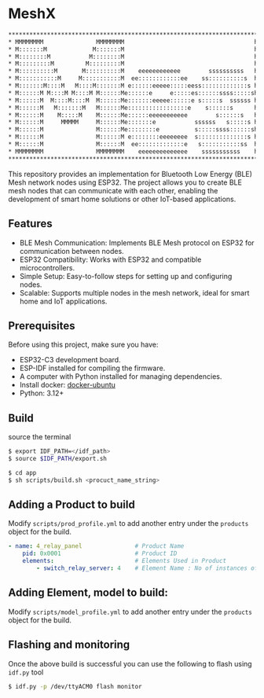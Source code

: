 # MeshX

```txt
*********************************************************************************************************************
* MMMMMMMM               MMMMMMMM                                     hhhhhhh                 XXXXXXX       XXXXXXX *
* M:::::::M             M:::::::M                                     h:::::h                 X:::::X       X:::::X *
* M::::::::M           M::::::::M                                     h:::::h                 X:::::X       X:::::X *
* M:::::::::M         M:::::::::M                                     h:::::h                 X::::::X      X:::::X *
* M::::::::::M       M::::::::::M    eeeeeeeeeeee        ssssssssss   h:::: hhhhhh            XX:::::X     X:::::XX *
* M:::::::::::M     M:::::::::::M  ee::::::::::::ee    ss::::::::::s  h::::::::::hhh            X:::::X   X:::::X   *
* M:::::::M::::M   M::::M:::::::M e::::::eeeee:::::eess:::::::::::::s h::::::::::::::hh           X:::::X:::::X     *
* M::::::M M::::M M::::M M::::::Me::::::e     e:::::es::::::ssss:::::sh:::::::hhh::::::h           X:::::::::X      *
* M::::::M  M::::M::::M  M::::::Me:::::::eeeee::::::e s:::::s  ssssss h::::::h   h::::::h          X:::::::::X      *
* M::::::M   M:::::::M   M::::::Me:::::::::::::::::e    s::::::s      h:::::h     h:::::h         X:::::X:::::X     *
* M::::::M    M:::::M    M::::::Me::::::eeeeeeeeeee        s::::::s   h:::::h     h:::::h        X:::::X X:::::X    *
* M::::::M     MMMMM     M::::::Me:::::::e           ssssss   s:::::s h:::::h     h:::::h     XXX:::::X   X:::::XXX *
* M::::::M               M::::::Me::::::::e          s:::::ssss::::::sh:::::h     h:::::h     X::::::X     X::::::X *
* M::::::M               M::::::M e::::::::eeeeeeee  s::::::::::::::s h:::::h     h:::::h     X:::::X       X:::::X *
* M::::::M               M::::::M  ee:::::::::::::e   s:::::::::::ss  h:::::h     h:::::h     X:::::X       X:::::X *
* MMMMMMMM               MMMMMMMM    eeeeeeeeeeeeee    sssssssssss    hhhhhhh     hhhhhhh     XXXXXXX       XXXXXXX *
*********************************************************************************************************************
```

This repository provides an implementation for Bluetooth Low Energy (BLE) Mesh network nodes using ESP32. The project allows you to create BLE mesh nodes that can communicate with each other, enabling the development of smart home solutions or other IoT-based applications.

## Features
* BLE Mesh Communication: Implements BLE Mesh protocol on ESP32 for communication between nodes.
* ESP32 Compatibility: Works with ESP32 and compatible microcontrollers.
* Simple Setup: Easy-to-follow steps for setting up and configuring nodes.
* Scalable: Supports multiple nodes in the mesh network, ideal for smart home and IoT applications.

## Prerequisites

Before using this project, make sure you have:

* ESP32-C3 development board.
* ESP-IDF installed for compiling the firmware.
* A computer with Python installed for managing dependencies.
* Install docker: [docker-ubuntu](https://docs.docker.com/engine/install/ubuntu/)
* Python: 3.12+

## Build

source the terminal
```sh
$ export IDF_PATH=</idf_path>
$ source $IDF_PATH/export.sh
```

```sh
$ cd app
$ sh scripts/build.sh <procuct_name_string>
```
## Adding a Product to build

Modify `scripts/prod_profile.yml` to add another entry under the `products` object for the build.

```yml
- name: 4_relay_panel               # Product Name
    pid: 0x0001                     # Product ID
    elements:                       # Elements Used in Product
        - switch_relay_server: 4    # Element Name : No of instances of the element
```
## Adding Element, model to build:
Modify `scripts/model_profile.yml` to add another entry under the `products` object for the build.

## Flashing and monitoring

Once the above build is successful you can use the following to flash using `idf.py` tool

```sh
$ idf.py -p /dev/ttyACM0 flash monitor
```
